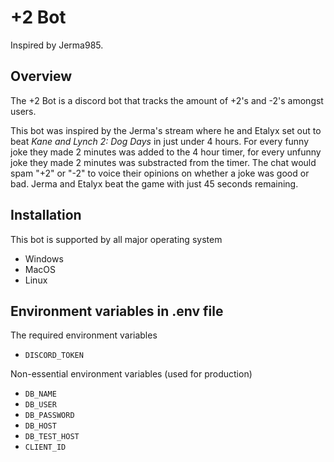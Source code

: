 # +2 Bot
Inspired by Jerma985.

## Overview
The +2 Bot is a discord bot that tracks the amount of +2's and -2's amongst users.

This bot was inspired by the Jerma's stream where he and Etalyx set out to beat *Kane and Lynch 2: Dog Days* in just under 4 hours. For every funny joke they made 2 minutes was added to the 4 hour timer, for every unfunny joke they made 2 minutes was substracted from the timer. The chat would spam "+2" or "-2" to voice their opinions on whether a joke was good or bad. Jerma and Etalyx beat the game with just 45 seconds remaining.

## Installation
This bot is supported by all major operating system
 - Windows
 - MacOS
 - Linux

## Environment variables in .env file
The required environment variables
- `DISCORD_TOKEN`

Non-essential environment variables (used for production)
- `DB_NAME`
- `DB_USER`
- `DB_PASSWORD`
- `DB_HOST`
- `DB_TEST_HOST`
- `CLIENT_ID`
